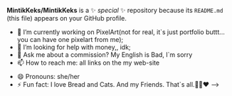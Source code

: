 
**MintikKeks/MintikKeks** is a ✨ _special_ ✨ repository because its `README.md` (this file) appears on your GitHub profile.


- 🔭 I’m currently working on PixelArt(not for real, it`s just portfolio buttt... you can have one pixelart from me);
- 🤔 I’m looking for help with money,, idk;
- 💬 Ask me about a commission? My English is Bad, I`m sorry
- 📫 How to reach me: all links on the my web-site $$$$
- 😄 Pronouns: she/her
- ⚡ Fun fact: I love Bread and Cats. And my Friends. That`s  all.🌸🍞♥
-->
